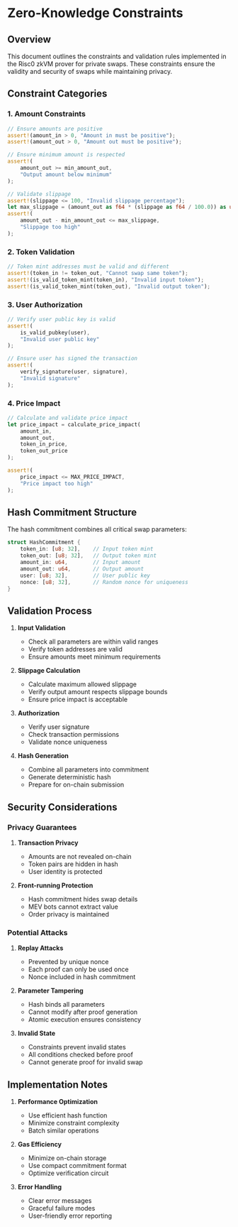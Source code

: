 # Zero-Knowledge Constraints

## Overview

This document outlines the constraints and validation rules implemented in the Risc0 zkVM prover for private swaps. These constraints ensure the validity and security of swaps while maintaining privacy.

## Constraint Categories

### 1. Amount Constraints

```rust
// Ensure amounts are positive
assert!(amount_in > 0, "Amount in must be positive");
assert!(amount_out > 0, "Amount out must be positive");

// Ensure minimum amount is respected
assert!(
    amount_out >= min_amount_out,
    "Output amount below minimum"
);

// Validate slippage
assert!(slippage <= 100, "Invalid slippage percentage");
let max_slippage = (amount_out as f64 * (slippage as f64 / 100.0)) as u64;
assert!(
    amount_out - min_amount_out <= max_slippage,
    "Slippage too high"
);
```

### 2. Token Validation

```rust
// Token mint addresses must be valid and different
assert!(token_in != token_out, "Cannot swap same token");
assert!(is_valid_token_mint(token_in), "Invalid input token");
assert!(is_valid_token_mint(token_out), "Invalid output token");
```

### 3. User Authorization

```rust
// Verify user public key is valid
assert!(
    is_valid_pubkey(user),
    "Invalid user public key"
);

// Ensure user has signed the transaction
assert!(
    verify_signature(user, signature),
    "Invalid signature"
);
```

### 4. Price Impact

```rust
// Calculate and validate price impact
let price_impact = calculate_price_impact(
    amount_in,
    amount_out,
    token_in_price,
    token_out_price
);

assert!(
    price_impact <= MAX_PRICE_IMPACT,
    "Price impact too high"
);
```

## Hash Commitment Structure

The hash commitment combines all critical swap parameters:

```rust
struct HashCommitment {
    token_in: [u8; 32],    // Input token mint
    token_out: [u8; 32],   // Output token mint
    amount_in: u64,        // Input amount
    amount_out: u64,       // Output amount
    user: [u8; 32],        // User public key
    nonce: [u8; 32],       // Random nonce for uniqueness
}
```

## Validation Process

1. **Input Validation**
   - Check all parameters are within valid ranges
   - Verify token addresses are valid
   - Ensure amounts meet minimum requirements

2. **Slippage Calculation**
   - Calculate maximum allowed slippage
   - Verify output amount respects slippage bounds
   - Ensure price impact is acceptable

3. **Authorization**
   - Verify user signature
   - Check transaction permissions
   - Validate nonce uniqueness

4. **Hash Generation**
   - Combine all parameters into commitment
   - Generate deterministic hash
   - Prepare for on-chain submission

## Security Considerations

### Privacy Guarantees

1. **Transaction Privacy**
   - Amounts are not revealed on-chain
   - Token pairs are hidden in hash
   - User identity is protected

2. **Front-running Protection**
   - Hash commitment hides swap details
   - MEV bots cannot extract value
   - Order privacy is maintained

### Potential Attacks

1. **Replay Attacks**
   - Prevented by unique nonce
   - Each proof can only be used once
   - Nonce included in hash commitment

2. **Parameter Tampering**
   - Hash binds all parameters
   - Cannot modify after proof generation
   - Atomic execution ensures consistency

3. **Invalid State**
   - Constraints prevent invalid states
   - All conditions checked before proof
   - Cannot generate proof for invalid swap

## Implementation Notes

1. **Performance Optimization**
   - Use efficient hash function
   - Minimize constraint complexity
   - Batch similar operations

2. **Gas Efficiency**
   - Minimize on-chain storage
   - Use compact commitment format
   - Optimize verification circuit

3. **Error Handling**
   - Clear error messages
   - Graceful failure modes
   - User-friendly error reporting 